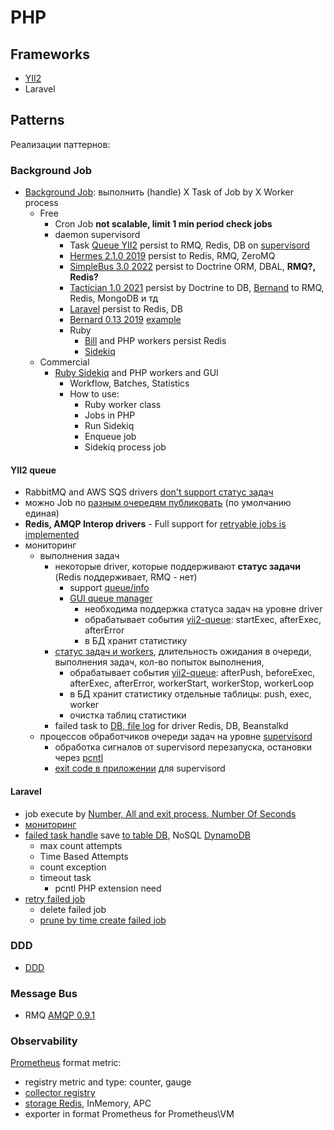 # PHP

## Frameworks

- [YII2](yii2.md)
- Laravel

## Patterns

Реализации паттернов:

### Background Job

- [Background Job](../../arch/pattern/background.job.md): выполнить (handle) X Task of Job by X Worker process
  - Free
    - Cron Job __not scalable, limit 1 min period check jobs__
	- daemon supervisord
		- Task [Queue YII2](https://github.com/yiisoft/yii2-queue) persist to RMQ, Redis, DB on [supervisord](../os/supervisord.md)
		- [Hermes 2.1.0 2019](https://github.com/tomaj/hermes) persist to Redis, RMQ, ZeroMQ
		- [SimpleBus 3.0 2022](https://github.com/SimpleBus/SimpleBus) persist to Doctrine ORM, DBAL, __RMQ?, Redis?__
		- [Tactician 1.0 2021](https://tactician.thephpleague.com/) persist by Doctrine to DB, [Bernand](https://bernardphp-com.readthedocs.io/projects/bernard/drivers.html) to RMQ, Redis, MongoDB и тд
		- [Laravel](https://laravel.com/docs/10.x/queues) persist to Redis, DB
		- [Bernard 0.13 2019](https://github.com/bernardphp/bernard) [example](https://medium.com/devcupboard/elegant-background-jobs-in-php-c61b91bf582b)
		- Ruby
			- [Bill](https://optimalbits.github.io/bull/) and PHP workers persist Redis
			- [Sidekiq](https://sidekiq.org/)    	    	
  - Commercial
    - [Ruby Sidekiq](https://sidekiq.org/) and PHP workers and GUI
    	- Workflow, Batches, Statistics
    	- How to use:
    		- Ruby worker class
    		- Jobs in PHP
    		- Run Sidekiq
    		- Enqueue job
    		- Sidekiq process job

#### YII2 queue

- RabbitMQ and AWS SQS drivers [don't support статус задач](https://github.com/yiisoft/yii2-queue/blob/master/docs/guide/usage.md#job-status)
- можно Job по [разным очередям публиковать](https://github.com/yiisoft/yii2-queue/blob/master/docs/guide/usage.md#multiple-queues) (по умолчанию единая)
- __Redis, AMQP Interop drivers__ - Full support for [retryable jobs is implemented](https://github.com/yiisoft/yii2-queue/blob/master/docs/guide/retryable.md#restrictions)
- мониторинг 
	- выполнения задач
		- некоторые driver, которые поддерживают __статус задачи__ (Redis поддерживает, RMQ - нет)
			- support [queue/info](https://www.programmersought.com/article/76143923971/)
			- [GUI queue manager](https://fasthub.cc/ignatenkovnikita/yii2-queuemanager) 
				- необходима поддержка статуса задач на уровне driver
				- обрабатывает события [yii2-queue](https://github.com/yiisoft/yii2-queue/blob/master/docs/guide/usage.md#handling-events): startExec, afterExec, afterError
				- в БД хранит статистику
		- [статус задач и workers](https://github.com/zhuravljov/yii2-queue-monitor), длительность ожидания в очереди, выполнения задач, кол-во попыток выполнения, 
			- обрабатывает события [yii2-queue](https://github.com/yiisoft/yii2-queue/blob/master/docs/guide/usage.md#handling-events): afterPush, beforeExec, afterExec, afterError, workerStart, workerStop, workerLoop
			- в БД хранит статистику отдельные таблицы: push, exec, worker
			- очистка таблиц статистики
		- failed task to [DB, file log](https://github.com/shmilyzxt/yii2-queue) for driver Redis, DB, Beanstalkd
	- процессов обработчиков очереди задач на уровне [supervisord](../os/supervisord.md)
		- обработка сигналов от supervisord перезапуска, остановки через [pcntl](https://www.php.net/manual/en/function.pcntl-signal.php)
		- [exit code в приложении](https://github.com/sergej-kurakin/supervisord-demo) для supervisord

#### Laravel 

- job execute by [Number, All and exit process, Number Of Seconds](https://laravel.com/docs/10.x/queues#processing-a-specified-number-of-jobs)
- [мониторинг](https://laravel.com/docs/10.x/queues#monitoring-your-queues)
- [failed task handle](https://laravel.com/docs/10.x/queues#max-job-attempts-and-timeout) save [to table DB](https://laravel.com/docs/10.x/queues#dealing-with-failed-jobs), NoSQL [DynamoDB](https://laravel.com/docs/10.x/queues#storing-failed-jobs-in-dynamodb)
	- max count attempts
	- Time Based Attempts
	- count exception
	- timeout task
		- pcntl PHP extension need
- [retry failed job](https://laravel.com/docs/10.x/queues#retrying-failed-jobs)
	- delete failed job
	- [prune by time create failed job](https://laravel.com/docs/10.x/queues#pruning-failed-jobs)

### DDD

- [DDD](../../arch/ref/ddd/php.md)

### Message Bus

- RMQ [AMQP 0.9.1](https://github.com/php-amqplib/php-amqplib)

### Observability

[Prometheus](../store/prometheus.md) format metric:
- registry metric and type: counter, gauge
- [collector registry](https://github.com/promphp/prometheus_client_php)
- [storage Redis](https://itnan.ru/post.php?c=1&p=544582), InMemory, APC
- exporter in format Prometheus for Prometheus\VM